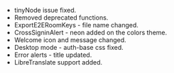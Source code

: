- tinyNode issue fixed.
- Removed deprecated functions.
- ExportE2ERoomKeys - file name changed.
- CrossSigninAlert - neon added on the colors theme.
- Welcome icon and message changed.
- Desktop mode - auth-base css fixed.
- Error alerts - title updated.
- LibreTranslate support added.
